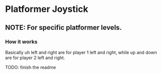# Platformer Joystick

## NOTE: For specific platformer levels.

### How it works

Basically uh left and right are for player 1 left and right, while up and down are for player 2 left and right.

TODO: finish the readme